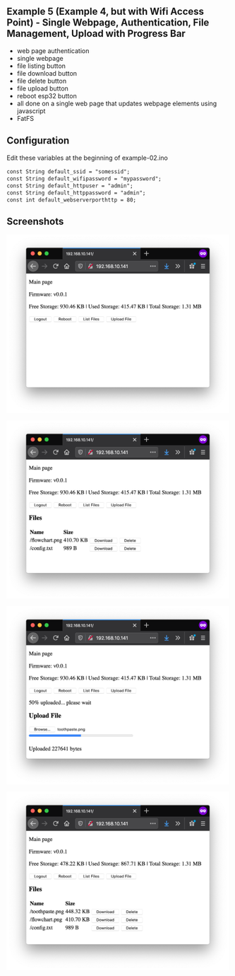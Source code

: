 ## Example 5 (Example 4, but with Wifi Access Point) - Single Webpage, Authentication, File Management, Upload with Progress Bar
- web page authentication
- single webpage
- file listing button
- file download button
- file delete button
- file upload button
- reboot esp32 button
- all done on a single web page that updates webpage elements using javascript
- FatFS

## Configuration
Edit these variables at the beginning of example-02.ino

```
const String default_ssid = "somessid";
const String default_wifipassword = "mypassword";
const String default_httpuser = "admin";
const String default_httppassword = "admin";
const int default_webserverporthttp = 80;
```

## Screenshots
<p align="center">
  <img src="images/example-02-image-01.png" width="600">
</p>
<p align="center">
  <img src="images/example-02-image-02.png" width="600">
</p>
<p align="center">
  <img src="images/example-02-image-03.png" width="600">
</p>
<p align="center">
  <img src="images/example-02-image-04.png" width="600">
</p>
